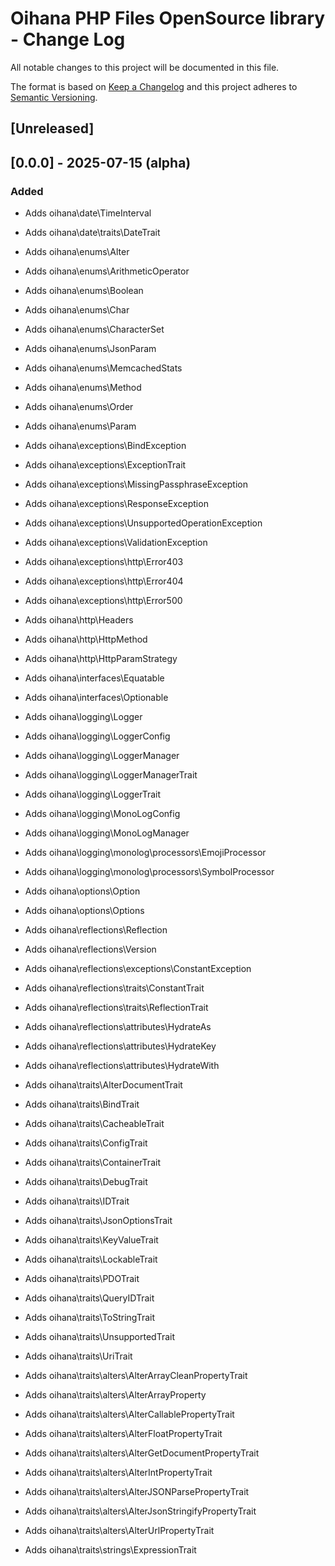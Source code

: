 # Oihana PHP Files OpenSource library - Change Log

All notable changes to this project will be documented in this file.

The format is based on [Keep a Changelog](http://keepachangelog.com/) and this project adheres to [Semantic Versioning](http://semver.org/).

## [Unreleased]

## [0.0.0] - 2025-07-15 (alpha)

### Added

- Adds oihana\date\TimeInterval
- Adds oihana\date\traits\DateTrait
 
- Adds oihana\enums\Alter
- Adds oihana\enums\ArithmeticOperator
- Adds oihana\enums\Boolean
- Adds oihana\enums\Char
- Adds oihana\enums\CharacterSet
- Adds oihana\enums\JsonParam
- Adds oihana\enums\MemcachedStats
- Adds oihana\enums\Method
- Adds oihana\enums\Order
- Adds oihana\enums\Param

- Adds oihana\exceptions\BindException
- Adds oihana\exceptions\ExceptionTrait
- Adds oihana\exceptions\MissingPassphraseException
- Adds oihana\exceptions\ResponseException
- Adds oihana\exceptions\UnsupportedOperationException
- Adds oihana\exceptions\ValidationException
- Adds oihana\exceptions\http\Error403
- Adds oihana\exceptions\http\Error404
- Adds oihana\exceptions\http\Error500

- Adds oihana\http\Headers
- Adds oihana\http\HttpMethod
- Adds oihana\http\HttpParamStrategy

- Adds oihana\interfaces\Equatable
- Adds oihana\interfaces\Optionable

- Adds oihana\logging\Logger
- Adds oihana\logging\LoggerConfig
- Adds oihana\logging\LoggerManager
- Adds oihana\logging\LoggerManagerTrait
- Adds oihana\logging\LoggerTrait
- Adds oihana\logging\MonoLogConfig
- Adds oihana\logging\MonoLogManager
- Adds oihana\logging\monolog\processors\EmojiProcessor
- Adds oihana\logging\monolog\processors\SymbolProcessor

- Adds oihana\options\Option
- Adds oihana\options\Options

- Adds oihana\reflections\Reflection
- Adds oihana\reflections\Version
- Adds oihana\reflections\exceptions\ConstantException
- Adds oihana\reflections\traits\ConstantTrait
- Adds oihana\reflections\traits\ReflectionTrait
- Adds oihana\reflections\attributes\HydrateAs
- Adds oihana\reflections\attributes\HydrateKey
- Adds oihana\reflections\attributes\HydrateWith

- Adds oihana\traits\AlterDocumentTrait
- Adds oihana\traits\BindTrait
- Adds oihana\traits\CacheableTrait
- Adds oihana\traits\ConfigTrait
- Adds oihana\traits\ContainerTrait
- Adds oihana\traits\DebugTrait
- Adds oihana\traits\IDTrait
- Adds oihana\traits\JsonOptionsTrait
- Adds oihana\traits\KeyValueTrait
- Adds oihana\traits\LockableTrait
- Adds oihana\traits\PDOTrait
- Adds oihana\traits\QueryIDTrait
- Adds oihana\traits\ToStringTrait
- Adds oihana\traits\UnsupportedTrait
- Adds oihana\traits\UriTrait
- Adds oihana\traits\alters\AlterArrayCleanPropertyTrait
- Adds oihana\traits\alters\AlterArrayProperty
- Adds oihana\traits\alters\AlterCallablePropertyTrait
- Adds oihana\traits\alters\AlterFloatPropertyTrait
- Adds oihana\traits\alters\AlterGetDocumentPropertyTrait
- Adds oihana\traits\alters\AlterIntPropertyTrait
- Adds oihana\traits\alters\AlterJSONParsePropertyTrait
- Adds oihana\traits\alters\AlterJsonStringifyPropertyTrait
- Adds oihana\traits\alters\AlterUrlPropertyTrait
- Adds oihana\traits\strings\ExpressionTrait

